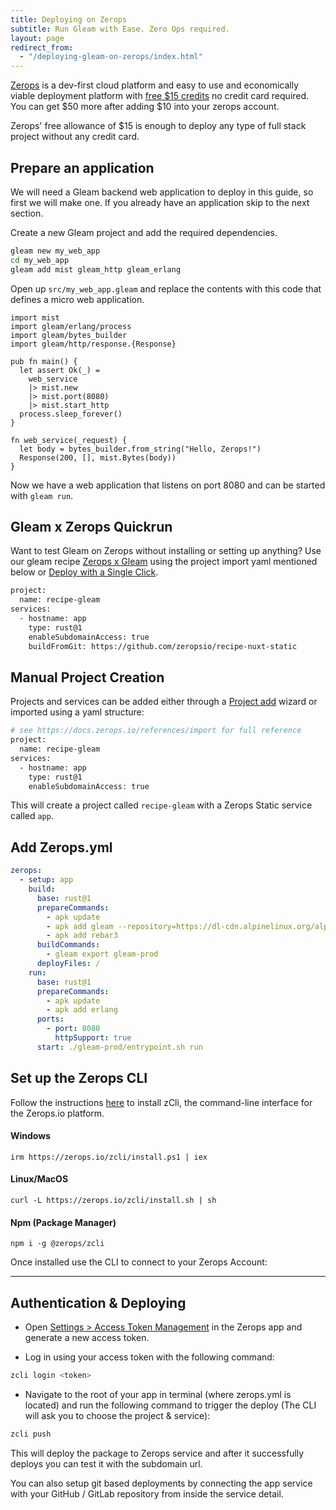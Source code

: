 ```yaml
---
title: Deploying on Zerops
subtitle: Run Gleam with Ease. Zero Ops required. 
layout: page
redirect_from:
  - "/deploying-gleam-on-zerops/index.html"
---
```



[Zerops](https://zerops.io) is a dev-first cloud platform and easy to use and economically viable deployment platform with [free $15 credits](https://zerops.io/#pricing) no credit card required. You can get $50 more after adding $10 into your zerops account.

Zerops' free allowance of $15 is enough to deploy any type of full stack project without any credit card.

## Prepare an application

We will need a Gleam backend web application to deploy in this guide, so first
we will make one. If you already have an application skip to the next section.

Create a new Gleam project and add the required dependencies.

```sh
gleam new my_web_app
cd my_web_app
gleam add mist gleam_http gleam_erlang
```

Open up `src/my_web_app.gleam` and replace the contents with this code that
defines a micro web application.

```gleam
import mist
import gleam/erlang/process
import gleam/bytes_builder
import gleam/http/response.{Response}

pub fn main() {
  let assert Ok(_) =
    web_service
    |> mist.new
    |> mist.port(8080)
    |> mist.start_http
  process.sleep_forever()
}

fn web_service(_request) {
  let body = bytes_builder.from_string("Hello, Zerops!")
  Response(200, [], mist.Bytes(body))
}
```

Now we have a web application that listens on port 8080 and can be started with
`gleam run`.

## Gleam x Zerops Quickrun
Want to test Gleam on Zerops without installing or setting up anything? Use our gleam recipe [Zerops x Gleam](https://github.com/zeropsio/recipe-gleam) using the project import yaml mentioned below or [Deploy with a Single Click](https://app.zerops.io/recipe/gleam).

```sh
project:
  name: recipe-gleam
services:
  - hostname: app
    type: rust@1
    enableSubdomainAccess: true
    buildFromGit: https://github.com/zeropsio/recipe-nuxt-static
```


## Manual Project Creation
Projects and services can be added either through a [Project add](https://app.zerops.io/dashboard/project-add) wizard or imported using a yaml structure:

```sh
# see https://docs.zerops.io/references/import for full reference
project:
  name: recipe-gleam
services:
  - hostname: app
    type: rust@1
    enableSubdomainAccess: true
```

This will create a project called `recipe-gleam` with a Zerops Static service called `app`.


## Add Zerops.yml

```yml
zerops:
  - setup: app 
    build:
      base: rust@1
      prepareCommands:
        - apk update
        - apk add gleam --repository=https://dl-cdn.alpinelinux.org/alpine/edge/community
        - apk add rebar3
      buildCommands:
        - gleam export gleam-prod
      deployFiles: /
    run:
      base: rust@1
      prepareCommands:
        - apk update
        - apk add erlang
      ports:
        - port: 8080
          httpSupport: true
      start: ./gleam-prod/entrypoint.sh run
```


## Set up the Zerops CLI

Follow the instructions [here](https://docs.zerops.io/references/cli)
to install zCli, the command-line interface for the Zerops.io platform.

#### Windows

```
irm https://zerops.io/zcli/install.ps1 | iex
```

#### Linux/MacOS

```
curl -L https://zerops.io/zcli/install.sh | sh
```

#### Npm (Package Manager)

```
npm i -g @zerops/zcli
```

Once installed use the CLI to connect to your Zerops Account:

------

## Authentication & Deploying

- Open [Settings > Access Token Management](https://app.zerops.io/settings/token-management) in the Zerops app and generate a new access token.

- Log in using your access token with the following command:

```sh
zcli login <token>
```

- Navigate to the root of your app in terminal (where zerops.yml is located) and run the following command to trigger the deploy (The CLI will ask you to choose the project & service):

```sh
zcli push
```


This will deploy the package to Zerops service and after it successfully deploys you can test it with the subdomain url.

You can also setup git based deployments by connecting the app service with your GitHub / GitLab repository from inside the service detail.